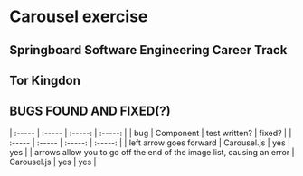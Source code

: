 # Carousel exercise
## Springboard Software Engineering Career Track
## Tor Kingdon

## BUGS FOUND AND FIXED(?)
 | :----- | :----- | :-----: | :-----: |
 | bug | Component | test written? | fixed? |
 | :----- | :----- | :-----: | :-----: |
 | left arrow goes forward | Carousel.js | yes | yes |
 | arrows allow you to go off the end of the image list, causing an error | Carousel.js | yes | yes |